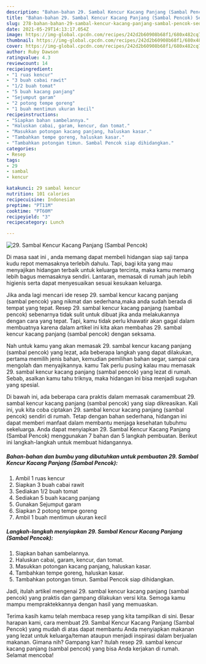```yaml
---
description: "Bahan-bahan 29. Sambal Kencur Kacang Panjang (Sambal Pencok) Sederhana Untuk Jualan"
title: "Bahan-bahan 29. Sambal Kencur Kacang Panjang (Sambal Pencok) Sederhana Untuk Jualan"
slug: 278-bahan-bahan-29-sambal-kencur-kacang-panjang-sambal-pencok-sederhana-untuk-jualan
date: 2021-05-29T14:13:17.054Z
image: https://img-global.cpcdn.com/recipes/242d2b60908b68f1/680x482cq70/29-sambal-kencur-kacang-panjang-sambal-pencok-foto-resep-utama.jpg
thumbnail: https://img-global.cpcdn.com/recipes/242d2b60908b68f1/680x482cq70/29-sambal-kencur-kacang-panjang-sambal-pencok-foto-resep-utama.jpg
cover: https://img-global.cpcdn.com/recipes/242d2b60908b68f1/680x482cq70/29-sambal-kencur-kacang-panjang-sambal-pencok-foto-resep-utama.jpg
author: Ruby Dawson
ratingvalue: 4.3
reviewcount: 14
recipeingredient:
- "1 ruas kencur"
- "3 buah cabai rawit"
- "1/2 buah tomat"
- "5 buah kacang panjang"
- "Sejumput garam"
- "2 potong tempe goreng"
- "1 buah mentimun ukuran kecil"
recipeinstructions:
- "Siapkan bahan sambelannya."
- "Haluskan cabai, garam, kencur, dan tomat."
- "Masukkan potongan kacang panjang, haluskan kasar."
- "Tambahkan tempe goreng, haluskan kasar."
- "Tambahkan potongan timun. Sambal Pencok siap dihidangkan."
categories:
- Resep
tags:
- 29
- sambal
- kencur

katakunci: 29 sambal kencur 
nutrition: 101 calories
recipecuisine: Indonesian
preptime: "PT11M"
cooktime: "PT60M"
recipeyield: "3"
recipecategory: Lunch

---
```



![29. Sambal Kencur Kacang Panjang (Sambal Pencok)](https://img-global.cpcdn.com/recipes/242d2b60908b68f1/680x482cq70/29-sambal-kencur-kacang-panjang-sambal-pencok-foto-resep-utama.jpg)

Di masa  saat ini , anda memang dapat membeli hidangan siap saji tanpa kudu repot memasaknya terlebih dahulu. Tapi, bagi kita yang mau menyajikan hidangan terbaik untuk keluarga tercinta, maka kamu memang lebih bagus memasaknya sendiri. Lantaran, memasak di rumah jauh lebih higienis serta dapat menyesuaikan sesuai kesukaan keluarga.

Jika anda lagi mencari ide resep 29. sambal kencur kacang panjang (sambal pencok) yang nikmat dan sederhana,maka anda sudah berada di tempat yang tepat. Resep 29. sambal kencur kacang panjang (sambal pencok)  sebenarnya tidak sulit untuk dibuat jika anda melakukannya dengan cara yang tepat. Tapi, kamu tidak perlu khawatir akan gagal dalam membuatnya 
karena dalam artikel ini kita akan membahas 29. sambal kencur kacang panjang (sambal pencok) dengan seksama.  



Nah untuk kamu yang akan memasak 29. sambal kencur kacang panjang (sambal pencok) yang lezat, ada beberapa langkah yang dapat dilakukan, pertama memilih jenis bahan, kemudian pemilihan bahan segar, sampai cara mengolah dan menyajikannya. kamu Tak perlu pusing kalau mau memasak 29. sambal kencur kacang panjang (sambal pencok) yang lezat di rumah. Sebab, asalkan kamu  tahu triknya, maka hidangan ini bisa menjadi suguhan yang spesial.

Di bawah ini, ada beberapa cara praktis  dalam memasak caramembuat 29. sambal kencur kacang panjang (sambal pencok) yang siap dikreasikan. Kali ini, yuk kita coba ciptakan 29. sambal kencur kacang panjang (sambal pencok) sendiri di rumah. Tetap dengan bahan sederhana, hidangan ini dapat memberi manfaat dalam membantu menjaga kesehatan tubuhmu sekeluarga. Anda dapat menyiapkan 29. Sambal Kencur Kacang Panjang (Sambal Pencok) menggunakan 7 bahan dan 5 langkah pembuatan. Berikut ini langkah-langkah untuk membuat hidangannya.

<!--inarticleads1-->

##### Bahan-bahan dan bumbu yang dibutuhkan untuk pembuatan 29. Sambal Kencur Kacang Panjang (Sambal Pencok):

1. Ambil 1 ruas kencur
1. Siapkan 3 buah cabai rawit
1. Sediakan 1/2 buah tomat
1. Sediakan 5 buah kacang panjang
1. Gunakan Sejumput garam
1. Siapkan 2 potong tempe goreng
1. Ambil 1 buah mentimun ukuran kecil




<!--inarticleads2-->

##### Langkah-langkah menyiapkan 29. Sambal Kencur Kacang Panjang (Sambal Pencok):

1. Siapkan bahan sambelannya.
1. Haluskan cabai, garam, kencur, dan tomat.
1. Masukkan potongan kacang panjang, haluskan kasar.
1. Tambahkan tempe goreng, haluskan kasar.
1. Tambahkan potongan timun. Sambal Pencok siap dihidangkan.




Jadi, itulah artikel mengenai  29. sambal kencur kacang panjang (sambal pencok)  yang praktis dan gampang dilakukan versi kita. Semoga kamu mampu mempraktekkannya dengan hasil yang memuaskan. 

Terima kasih kamu telah membaca resep yang kita tampilkan di sini. Besar harapan kami, cara membuat  29. Sambal Kencur Kacang Panjang (Sambal Pencok) yang mudah di atas dapat membantu Anda menyiapkan makanan yang lezat untuk keluarga/teman ataupun menjadi inspirasi dalam berjualan makanan. Gimana nih? Gampang kan? Itulah resep 29. sambal kencur kacang panjang (sambal pencok) yang bisa Anda kerjakan di rumah. Selamat mencoba!


